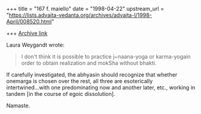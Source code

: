 +++
title = "167 f. maiello"
date = "1998-04-22"
upstream_url = "https://lists.advaita-vedanta.org/archives/advaita-l/1998-April/008520.html"

+++
[Archive link](https://lists.advaita-vedanta.org/archives/advaita-l/1998-April/008520.html)

Laura Weygandt wrote:

>   I don't think it is possible to practice j~naana-yoga or karma-yogain
> order to obtain realization and mokSha without bhakti.

If carefully investigated, the abhyasin should recognize that whether onemarga
is chosen over the rest, all three are esoterically intertwined...with
one predominating now and another later, etc., working in tandem [in
the course of egoic dissolution].

Namaste.

